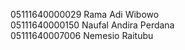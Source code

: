 05111640000029    Rama Adi Wibowo <br>
05111640000150    Naufal Andira Perdana <br>
05111640007006    Nemesio Raitubu <br>
